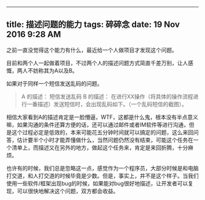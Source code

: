 ----
title: 描述问题的能力
tags: 碎碎念
date: 19 Nov 2016 9:28 AM
----
之前一直没觉得这个能力有什么，最近给一个人做项目才发现这个问题。

目前和两个人一起做着项目，不过两个人的描述问题方式简直千差万别，让人感慨，两人不妨称其为A以及B。

如果对于同样一个短信发送乱码的问题。
> A 的描述：
> 短信发送乱码
> B 的描述：
> 在进行XX操作（将具体的操作流程进行一番描述）发送短信时，会出现乱码如下。（一个乱码短信的截图）。

相信大家看到A的描述肯定是一脸懵逼，WTF，这都是什么鬼，根本没有半点意义嘛，如果沟通的条件还算方便的话，还可以通过邮件或者IM软件等进行沟通，但是这个过程必定是低效的，本来可能花五分钟时间就可以搞定的问题，这么来回问答，估计要半个小时才能弄懂做什么，当然问题仍然没有结束，可能这个任务在一个清单上，而描述又在另外的地方，做起这个任务来，肯定是来回折腾，十分麻烦。

也许有的时候，我们总是忽略这一点，感觉作为一个程序员，大部分时候是和电脑打交道，和人打交道的时候毕竟是少数。但是，事实上，并不是这个样子。当我们使用一些软件/框架出现bug的时候，如果能对bug很好地描述，让开发者可以复现，可以很快地解决这个问题，双方都会收益。



